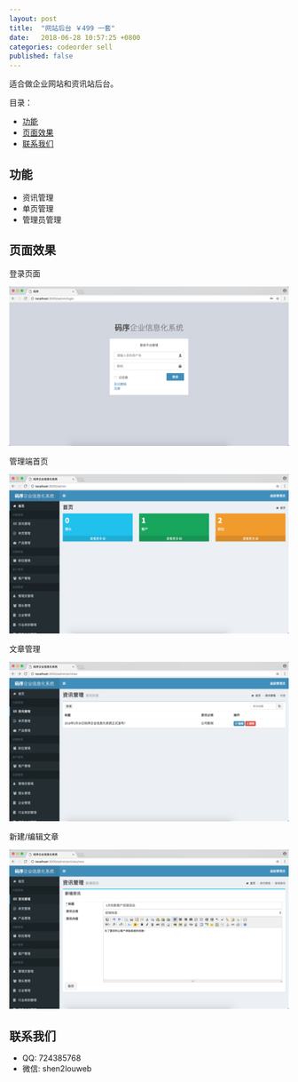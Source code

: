 ```yaml
---
layout: post
title:  "网站后台 ￥499 一套"
date:   2018-06-28 10:57:25 +0800
categories: codeorder sell
published: false
---
```

适合做企业网站和资讯站后台。

目录：

* [功能](#features)
* [页面效果](#pages)
* [联系我们](#contact_us)

<a name="features"></a>
## 功能

* 资讯管理
* 单页管理
* 管理员管理

<a name="pages"></a>
## 页面效果

登录页面

![登录页面](/assets/img/codeorder-system-1.png)

管理端首页

![管理端页面](/assets/img/codeorder-system-2.png)

文章管理

![文章管理](/assets/img/codeorder-system-3.png)

新建/编辑文章

![新建/编辑文章](/assets/img/codeorder-system-4.png)

<a name="contact_us"></a>
## 联系我们

* QQ: 724385768
* 微信: shen2louweb
